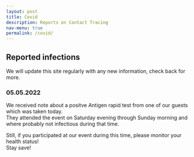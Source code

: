 ```yaml
---
layout: post
title: Covid
description: Reports on Contact Tracing
nav-menu: true
permalink: /covid/
---
```


## Reported infections
We will update this site regularly with any new information, check back for more.

### 05.05.2022

We received note about a positve Antigen rapid test from one of our guests which was taken today.<br>
They attended the event on Saturday evening through Sunday morning and where probably not infectious during that time.

Still, if you participated at our event during this time, please monitor your health status!<br>
Stay save!

